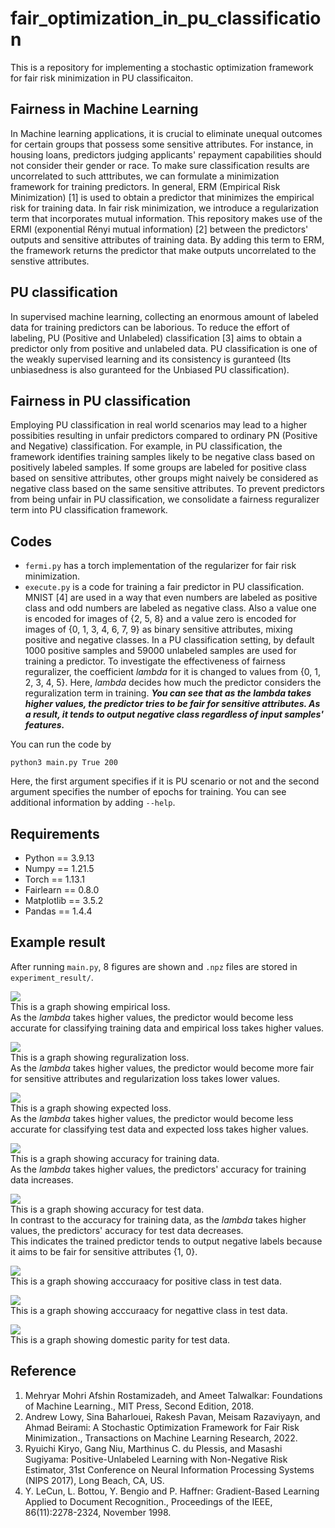 # fair_optimization_in_pu_classification

This is a repository for implementing a stochastic optimization framework for fair risk minimization in PU classificaiton.

## Fairness in Machine Learning
In Machine learning applications, it is crucial to  eliminate unequal outcomes for certain groups that possess some sensitive attributes. For instance, in housing loans, predictors judging applicants' repayment capabilities should not consider their gender or race. To make sure classification results are uncorrelated to such atttributes, we can formulate a minimization framework for training predictors. In general, ERM (Empirical Risk Minimization) [1] is used to obtain a predictor that minimizes the empirical risk for training data. In fair risk minimization, we introduce a regularization term that incorporates mutual information. This repository makes use of the ERMI (exponential Rényi mutual information) [2] between the predictors' outputs and sensitive attributes of training data. By adding this term to ERM, the framework returns the predictor that make outputs uncorrelated to the senstive attributes.

## PU classification
In supervised machine learning, collecting an enormous amount of labeled data for training predictors can be laborious. To reduce the effort of labeling, PU (Positive and Unlabeled) classification [3] aims to obtain a predictor only from positive and unlabeled data. PU classification is one of the weakly supervised learning and its consistency is guranteed (Its unbiasedness is also guranteed for the Unbiased PU classification).

## Fairness in PU classification
Employing PU classification in real world scenarios may lead to a higher possibities resulting in unfair predictors compared to ordinary PN (Positive and Negative) classification. For example, in PU classification, the framework identifies training samples likely to be negative class  based on positively labeled samples. If some groups are labeled for positive class based on sensitive attributes, other groups might naively be considered as negative class based on the same sensitive attributes. To prevent predictors from being unfair in PU classification, we consolidate a fairness reguralizer term into PU classification framework.

## Codes
- `fermi.py` has a torch implementation of the regularizer for fair risk minimization.
- `execute.py` is a code for training a fair predictor in PU classification. MNIST [4] are used in a way that even numbers are labeled as positive class and odd numbers are labeled as negative class. Also a value one is encoded for images of {2, 5, 8} and a value zero is encoded for images of {0, 1, 3, 4, 6, 7, 9} as binary sensitive attributes, mixing positive and negative classes. In a PU classification setting, by default 1000 positive samples and 59000 unlabeled samples are used for training a predictor. To investigate the effectiveness of fairness reguralizer, the coefficient *lambda* for it is changed to values from {0, 1, 2, 3, 4, 5}. Here, *lambda* decides how much the predictor considers the reguralization term in training. ***You can see that as the lambda takes higher values, the predictor tries to be fair for sensitive attributes. As a result, it tends to output negative class regardless of input samples' features.***

You can run the code by
```
python3 main.py True 200
```
Here, the first argument specifies if it is PU scenario or not and the second argument specifies the number of epochs for training. You can see additional information by adding `--help`. 


## Requirements
- Python == 3.9.13
- Numpy == 1.21.5
- Torch == 1.13.1
- Fairlearn == 0.8.0
- Matplotlib == 3.5.2
- Pandas == 1.4.4

## Example result
After running `main.py`, 8 figures are shown and `.npz` files are stored in `experiment_result/`.

<img src="https://github.com/kazumanakata/fair_optimization_in_pu_classification/assets/121463877/e64ae5a2-f502-4b71-b192-8416bf8ef5a2"><br>
This is a graph showing empirical loss.<br>
As the *lambda* takes higher values, the predictor would become less accurate for classifying training data and empirical loss takes higher values.

<img src="https://github.com/kazumanakata/fair_optimization_in_pu_classification/assets/121463877/af6a6029-ad01-453b-8cc4-3df788f826c2"><br>
This is a graph showing reguralization loss.<br>
As the *lambda* takes higher values, the predictor would become more fair for sensitive attributes and regularization loss takes lower values.

<img src="https://github.com/kazumanakata/fair_optimization_in_pu_classification/assets/121463877/d9b3157f-870b-49fd-8f98-77f2e3f409b2"><br>
This is a graph showing expected loss.<br>
As the *lambda* takes higher values, the predictor would become less accurate for classifying test data and expected loss takes higher values.

<img src="https://github.com/kazumanakata/fair_optimization_in_pu_classification/assets/121463877/09e4f30a-1d0f-4636-a65a-1b4ea2207214"><br>
This is a graph showing accuracy for training data.<br>
As the *lambda* takes higher values, the predictors' accuracy for training data increases.

<img src="https://github.com/kazumanakata/fair_optimization_in_pu_classification/assets/121463877/21ee84a6-b891-45b4-b99a-4e26650d6602"><br>
This is a graph showing accuracy for test data.<br>
In contrast to the accuracy for training data, as the *lambda* takes higher values, the predictors' accuracy for test data decreases.<br>
This indicates the trained predictor tends to output negative labels because it aims to be fair for sensitive attributes {1, 0}.

<img src="https://github.com/kazumanakata/fair_optimization_in_pu_classification/assets/121463877/5195e0fa-ea89-431f-a3a5-c62fc9908d87"><br>
This is a graph showing acccuraacy for positive class in test data.<br>


<img src="https://github.com/kazumanakata/fair_optimization_in_pu_classification/assets/121463877/b0712289-b7d3-47bd-a89a-1fc9dd8efb05"><br>
This is a graph showing acccuraacy for negattive class in test data.

<img src="https://github.com/kazumanakata/fair_optimization_in_pu_classification/assets/121463877/9c72fa7d-846e-43e3-891c-2b73944bb5fb"><br>
This is a graph showing domestic parity for test data.

## Reference
1. Mehryar Mohri Afshin Rostamizadeh, and Ameet Talwalkar: Foundations of Machine Learning., MIT Press, Second Edition, 2018.
1. Andrew Lowy, Sina Baharlouei, Rakesh Pavan, Meisam Razaviyayn, and Ahmad Beirami: A Stochastic Optimization Framework for Fair Risk Minimization., Transactions on Machine Learning Research, 2022.
1. Ryuichi Kiryo, Gang Niu, Marthinus C. du Plessis, and Masashi Sugiyama: Positive-Unlabeled Learning with Non-Negative Risk Estimator, 31st Conference on Neural Information Processing Systems (NIPS 2017), Long Beach, CA, US.
1. Y. LeCun, L. Bottou, Y. Bengio and P. Haffner: Gradient-Based Learning Applied to Document Recognition., Proceedings of the IEEE, 86(11):2278-2324, November 1998.
